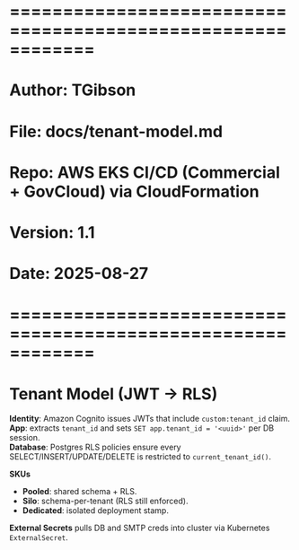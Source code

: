 # ============================================================
# Author: TGibson
# File: docs/tenant-model.md
# Repo: AWS EKS CI/CD (Commercial + GovCloud) via CloudFormation
# Version: 1.1
# Date: 2025-08-27
# ============================================================
# Tenant Model (JWT -> RLS)

**Identity**: Amazon Cognito issues JWTs that include `custom:tenant_id` claim.  
**App**: extracts `tenant_id` and sets `SET app.tenant_id = '<uuid>'` per DB session.  
**Database**: Postgres RLS policies ensure every SELECT/INSERT/UPDATE/DELETE is restricted to `current_tenant_id()`.

**SKUs**
- **Pooled**: shared schema + RLS.
- **Silo**: schema-per-tenant (RLS still enforced).
- **Dedicated**: isolated deployment stamp.

**External Secrets** pulls DB and SMTP creds into cluster via Kubernetes `ExternalSecret`.
